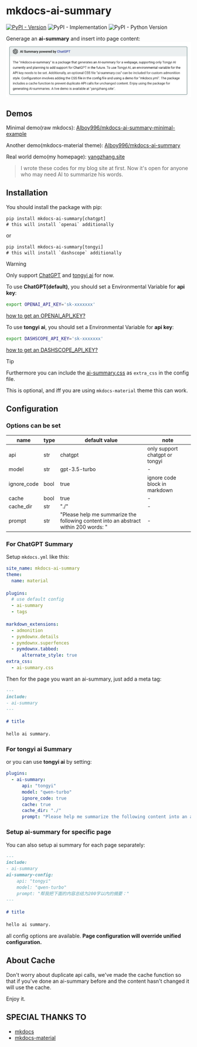 # mkdocs-ai-summary

[![PyPI - Version](https://img.shields.io/pypi/v/mkdocs-ai-summary)](https://pypi.org/project/mkdocs-ai-summary/)
![PyPI - Implementation](https://img.shields.io/pypi/implementation/mkdocs-ai-summary)
![PyPI - Python Version](https://img.shields.io/pypi/pyversions/mkdocs-ai-summary)

Generage an **ai-summary** and insert into page content:
![](assets/2024-05-23-04-35-01.png)

## Demos

Minimal demo(raw mkdocs): [AIboy996/mkdocs-ai-summary-minimal-example](https://aiboy996.github.io/mkdocs-ai-summary-minimal-example/)

Another demo(mkdocs-material theme): [AIboy996/mkdocs-ai-summary](https://aiboy996.github.io/mkdocs-ai-summary)

Real world demo(my homepage): [yangzhang.site](https://yangzhang.site)

> I wrote these codes for my blog site at first. Now it's open for anyone who may need AI to summarize his words.

## Installation

You should install the package with pip:
```
pip install mkdocs-ai-summary[chatgpt]
# this will install `openai` additionally
```
or
```
pip install mkdocs-ai-summary[tongyi]
# this will install `dashscope` additionally
```

> [!WARNING]
> 
> Only support [ChatGPT](https://chat.openai.com/) and [tongyi ai](https://tongyi.aliyun.com/) for now.
>  
>  To use **ChatGPT(default)**, you should set a Environmental Variable for **api key**:
>  ```bash
>  export OPENAI_API_KEY='sk-xxxxxxx'
>  ```
> [how to get an OPENAI_API_KEY?](https://platform.openai.com/docs/quickstart)
> 
>  To use **tongyi ai**, you should set a Environmental Variable for **api key**:
>  ```bash
>  export DASHSCOPE_API_KEY='sk-xxxxxxx'
>  ```
> [how to get an DASHSCOPE_API_KEY?](https://dashscope.console.aliyun.com/)

> [!TIP] 
> 
> Furthermore you can include the [ai-summary.css](./docs/ai-summary.css) as `extra_css` in the config file.
> 
> This is optional, and iff you are using `mkdocs-material` theme this can work.

## Configuration

### Options can be set

name|type|default value| note
--|--|--|--
api|str|chatgpt| only support chatgpt or tongyi
model|str|gpt-3.5-turbo | -
ignore_code|bool|true| ignore code block in markdown
cache|bool|true| -
cache_dir|str|"./"| -
prompt|str|"Please help me summarize the following content into an abstract within 200 words: "| -


### For ChatGPT Summary

Setup `mkdocs.yml` like this:

```yml
site_name: mkdocs-ai-summary
theme:
  name: material

plugins:
  # use default config
  - ai-summary
  - tags

markdown_extensions:
  - admonition
  - pymdownx.details
  - pymdownx.superfences
  - pymdownx.tabbed:
      alternate_style: true 
extra_css:
  - ai-summary.css
```

Then for the page you want an ai-summary, just add a meta tag:
```markdown
---
include:
- ai-summary
---

# title

hello ai summary.
```

### For tongyi ai Summary
or you can use **tongyi ai** by setting:
```yml
plugins:
  - ai-summary:
      api: "tongyi"
      model: "qwen-turbo"
      ignore_code: true
      cache: true
      cache_dir: "./"
      prompt: "Please help me summarize the following content into an abstract within 200 words: "
```

### Setup ai-summary for specific page

You can also setup ai summary for each page separately:

```markdown
---
include:
- ai-summary
ai-summary-config:
    api: "tongyi"
    model: "qwen-turbo"
    prompt: "帮我把下面的内容总结为200字以内的摘要："
---

# title

hello ai summary.
```

all config options are available. **Page configuration will override unified configuration.**

## About Cache

Don't worry about duplicate api calls, we've made the cache function so that if you've done an ai-summary before and the content hasn't changed it will use the cache.

Enjoy it.

## SPECIAL THANKS TO

- [mkdocs](https://www.mkdocs.org/)
- [mkdocs-material](https://squidfunk.github.io/mkdocs-material/)
